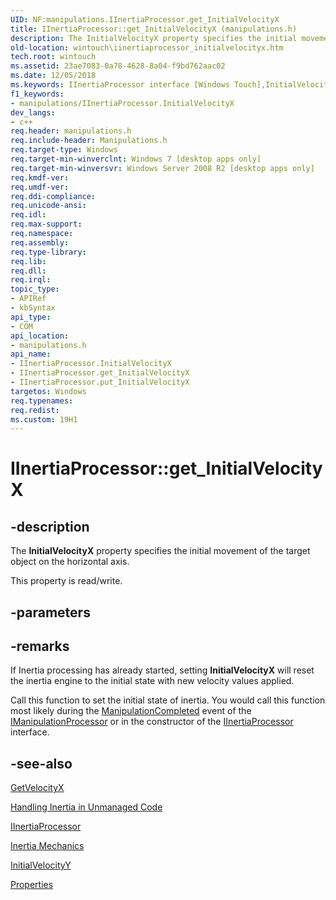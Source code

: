 ```yaml
---
UID: NF:manipulations.IInertiaProcessor.get_InitialVelocityX
title: IInertiaProcessor::get_InitialVelocityX (manipulations.h)
description: The InitialVelocityX property specifies the initial movement of the target object on the horizontal axis.
old-location: wintouch\iinertiaprocessor_initialvelocityx.htm
tech.root: wintouch
ms.assetid: 23ae7083-0a78-4628-8a04-f9bd762aac02
ms.date: 12/05/2018
ms.keywords: IInertiaProcessor interface [Windows Touch],InitialVelocityX property, IInertiaProcessor.InitialVelocityX, IInertiaProcessor.get_InitialVelocityX, IInertiaProcessor::InitialVelocityX, IInertiaProcessor::get_InitialVelocityX, IInertiaProcessor::put_InitialVelocityX, InitialVelocityX property [Windows Touch], InitialVelocityX property [Windows Touch],IInertiaProcessor interface, get_InitialVelocityX, manipulations/IInertiaProcessor::InitialVelocityX, manipulations/IInertiaProcessor::get_InitialVelocityX, manipulations/IInertiaProcessor::put_InitialVelocityX, wintouch.iinertiaprocessor_initialvelocityx
f1_keywords:
- manipulations/IInertiaProcessor.InitialVelocityX
dev_langs:
- c++
req.header: manipulations.h
req.include-header: Manipulations.h
req.target-type: Windows
req.target-min-winverclnt: Windows 7 [desktop apps only]
req.target-min-winversvr: Windows Server 2008 R2 [desktop apps only]
req.kmdf-ver: 
req.umdf-ver: 
req.ddi-compliance: 
req.unicode-ansi: 
req.idl: 
req.max-support: 
req.namespace: 
req.assembly: 
req.type-library: 
req.lib: 
req.dll: 
req.irql: 
topic_type:
- APIRef
- kbSyntax
api_type:
- COM
api_location:
- manipulations.h
api_name:
- IInertiaProcessor.InitialVelocityX
- IInertiaProcessor.get_InitialVelocityX
- IInertiaProcessor.put_InitialVelocityX
targetos: Windows
req.typenames: 
req.redist: 
ms.custom: 19H1
---
```


# IInertiaProcessor::get_InitialVelocityX


## -description


The <b>InitialVelocityX</b> property specifies the initial movement of the target object on the horizontal axis.

This property is read/write.


## -parameters


## -remarks



If Inertia processing has already started, setting <b>InitialVelocityX</b> will reset the inertia engine to the initial state with new velocity values applied.	 		
	 

Call this function to set the initial state of inertia. You would call this function most likely during the <a href="https://docs.microsoft.com/windows/win32/api/manipulations/nf-manipulations-_imanipulationevents-manipulationcompleted">ManipulationCompleted</a> event of the <a href="https://docs.microsoft.com/windows/desktop/api/manipulations/nn-manipulations-imanipulationprocessor">IManipulationProcessor</a> or in the constructor of the <a href="https://docs.microsoft.com/windows/desktop/api/manipulations/nn-manipulations-iinertiaprocessor">IInertiaProcessor</a> interface.




## -see-also




<a href="https://docs.microsoft.com/windows/desktop/api/manipulations/nf-manipulations-imanipulationprocessor-getvelocityx">GetVelocityX</a>



<a href="https://docs.microsoft.com/windows/desktop/wintouch/handling-inertia-in-unmanaged-code">Handling Inertia in Unmanaged Code</a>



<a href="https://docs.microsoft.com/windows/desktop/api/manipulations/nn-manipulations-iinertiaprocessor">IInertiaProcessor</a>



<a href="https://docs.microsoft.com/windows/desktop/wintouch/inertia-mechanics">Inertia Mechanics</a>



<a href="https://docs.microsoft.com/windows/desktop/api/manipulations/nf-manipulations-iinertiaprocessor-get_initialvelocityy">InitialVelocityY</a>



<a href="https://docs.microsoft.com/windows/desktop/wintouch/iinertiaprocessor-properties">Properties</a>
 

 

